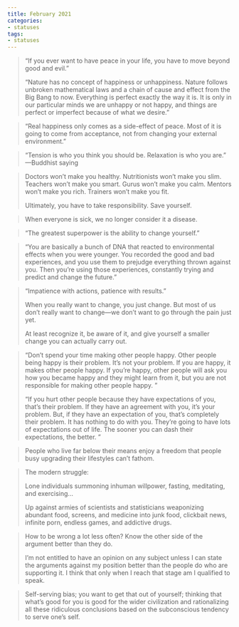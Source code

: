```yaml
---
title: February 2021
categories:
- statuses
tags:
- statuses
---
```



>“If you ever want to have peace in your life, you have to move beyond good and evil.”
>
>“Nature has no concept of happiness or unhappiness. Nature follows unbroken mathematical laws and a chain of cause and effect from the Big Bang to now. Everything is perfect exactly the way it is. It is only in our particular minds we are unhappy or not happy, and things are perfect or imperfect because of what we desire.”



>“Real happiness only comes as a side-effect of peace. Most of it is going to come from acceptance, not from changing your external environment.”


>“Tension is who you think you should be.
Relaxation is who you are.”
—Buddhist saying



>Doctors won’t make you healthy.
Nutritionists won’t make you slim.
Teachers won’t make you smart.
Gurus won’t make you calm.
Mentors won’t make you rich.
Trainers won’t make you fit.
>
>Ultimately, you have to take responsibility.
>Save yourself.



>When everyone is sick, we no longer consider it a disease.


>“The greatest superpower is the ability to change yourself.”


>“You are basically a bunch of DNA that reacted to environmental effects when you were younger. You recorded the good and bad experiences, and you use them to prejudge everything thrown against you. Then you’re using those experiences, constantly trying and predict and change the future.”


>“Impatience with actions, patience with results.”
>
>When you really want to change, you just change. But most of us don’t really want to change—we don’t want to go through the pain just yet. 
>
>At least recognize it, be aware of it, and give yourself a smaller change you can actually carry out.



>“Don’t spend your time making other people happy. Other people being happy is their problem. It’s not your problem. If you are happy, it makes other people happy. If you’re happy, other people will ask you how you became happy and they might learn from it, but you are not responsible for making other people happy. ”
>
>“If you hurt other people because they have expectations of you, that’s their problem. If they have an agreement with you, it’s your problem. But, if they have an expectation of you, that’s completely their problem. It has nothing to do with you. They’re going to have lots of expectations out of life. The sooner you can dash their expectations, the better. ”


>People who live far below their means enjoy a freedom that people busy upgrading their lifestyles can’t fathom.


>The modern struggle:
>
>Lone individuals summoning inhuman willpower, fasting, meditating, and exercising…
>
>Up against armies of scientists and statisticians weaponizing abundant food, screens, and medicine into junk food, clickbait news, infinite porn, endless games, and addictive drugs.


>How to be wrong a lot less often? Know the other side of the argument better than they do.
>
>I’m not entitled to have an opinion on any subject unless I can state the arguments against my position better than the people do who are supporting it. I think that only when I reach that stage am I qualified to speak.



>Self-serving bias; you want to get that out of yourself; thinking that what’s good for you is good for the wider civilization and rationalizing all these ridiculous conclusions based on the subconscious tendency to serve one’s self.





<!-- ![1](/assets/statuses/Dec2020/1.jpg){:class="img-responsive"} -->
